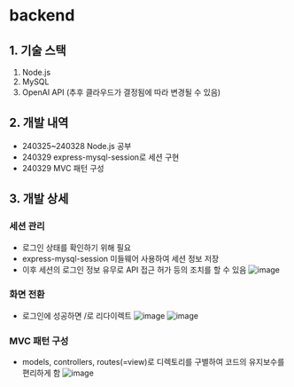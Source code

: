 # backend

## 1. 기술 스택
1. Node.js
2. MySQL
3. OpenAI API (추후 클라우드가 결정됨에 따라 변경될 수 있음)

## 2. 개발 내역
- 240325~240328 Node.js 공부
- 240329 express-mysql-session로 세션 구현
- 240329 MVC 패턴 구성

## 3. 개발 상세
### 세션 관리
- 로그인 상태를 확인하기 위해 필요
- express-mysql-session 미들웨어 사용하여 세션 정보 저장
- 이후 세션의 로그인 정보 유무로 API 접근 허가 등의 조치를 할 수 있음
![image](https://github.com/ahnl1297/Story_Flow_Analysis_Text_Editor/assets/76491203/d51dca34-4fec-4c48-8670-932bb533949a)

### 화면 전환
- 로그인에 성공하면 /로 리다이렉트
![image](https://github.com/ahnl1297/Story_Flow_Analysis_Text_Editor/assets/76491203/51de6caa-011b-4f12-aed1-31471fde3751)
![image](https://github.com/ahnl1297/Story_Flow_Analysis_Text_Editor/assets/76491203/a674ae97-888c-436e-8191-cf635763a864)

### MVC 패턴 구성
- models, controllers, routes(=view)로 디렉토리를 구별하여 코드의 유지보수를 편리하게 함
![image](https://github.com/ahnl1297/Story_Flow_Analysis_Text_Editor/assets/76491203/1e8525e4-b74b-422d-a97d-9b52198cb44b)
